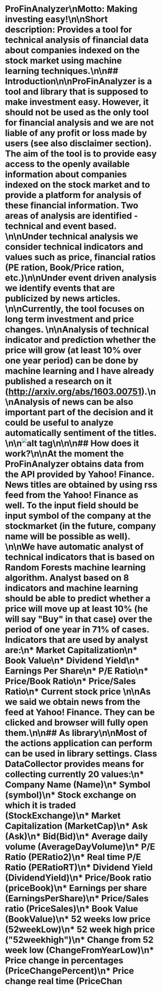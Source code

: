 # ProFinAnalyzer\n**Motto:** Making investing easy!\n\n**Short description:** Provides a tool for technical analysis of financial data about companies indexed on the stock market using machine learning techniques.\n\n## Introduction\n\nProFinAnalyzer is a tool and library that is supposed to make investment easy. However, it should not be used as the only tool for financial analysis and we are not liable of any profit or loss made by users (see also disclaimer section). The aim of the tool is to provide easy access to the openly available information about companies indexed on the stock market and to provide a platform for analysis of these financial information. Two areas of analysis are identified - **technical** and **event** based. \n\nUnder technical analysis we consider technical indicators and values such as price, financial ratios (PE ration, Book/Price ration, etc.)\n\nUnder event driven analysis we identify events that are publicized by news articles. \n\nCurrently, the tool focuses on long term investment and price changes. \n\nAnalysis of technical indicator and prediction whether the price will grow (at least 10% over one year period) can be done by machine learning and I have already published a research on it (http://arxiv.org/abs/1603.00751).\n\nAnalysis of news can be also important part of the decision and it could be useful to analyze automatically sentiment of the titles.  \n\n![alt tag](https://github.com/MakerSuite/ProFinAnalyzer/blob/master/img/Screen1.png)\n\n\n## How does it work?\n\nAt the moment the ProFinAnalyzer obtains data from the API provided by Yahoo! Finance. News titles are obtained by using rss feed from the Yahoo! Finance as well. To the input field should be input symbol of the company at the stockmarket (in the future, company name will be possible as well). \n\nWe have automatic analyst of technical indicators that is based on Random Forests machine learning algorithm. Analyst based on 8 indicators and machine learning should be able to predict whether a price will move up at least 10% (he will say "Buy" in that case) over the period of one year in 71% of cases. Indicators that are used by analyst are:\n* Market Capitalization\n* Book Value\n* Dividend Yield\n* Earnings Per Share\n* P/E Ratio\n* Price/Book Ratio\n* Price/Sales Ratio\n* Current stock price \n\nAs we said we obtain news from the feed at Yahoo! Finance. They can be clicked and browser will fully open them.\n\n## As library\n\nMost of the actions application can perform can be used in library settings. Class DataCollector provides means for collecting currently 20 values:\n* Company Name (Name)\n* Symbol (symbol)\n* Stock exchange on which it is traded (StockExchange)\n* Market Capitalization (MarketCap)\n* Ask (Ask)\n* Bid(Bid)\n* Average daily volume (AverageDayVolume)\n* P/E Ratio (PERatio2)\n* Real time P/E Ratio (PERatioRT)\n* Dividend Yield (DividendYield)\n* Price/Book ratio (priceBook)\n* Earnings per share (EarningsPerShare)\n* Price/Sales ratio (PriceSales)\n* Book Value (BookValue)\n* 52 weeks low price (52weekLow)\n* 52 week high price ("52weekhigh")\n* Change from 52 week low (ChangeFromYearLow)\n* Price change in percentages (PriceChangePercent)\n* Price change real time (PriceChan